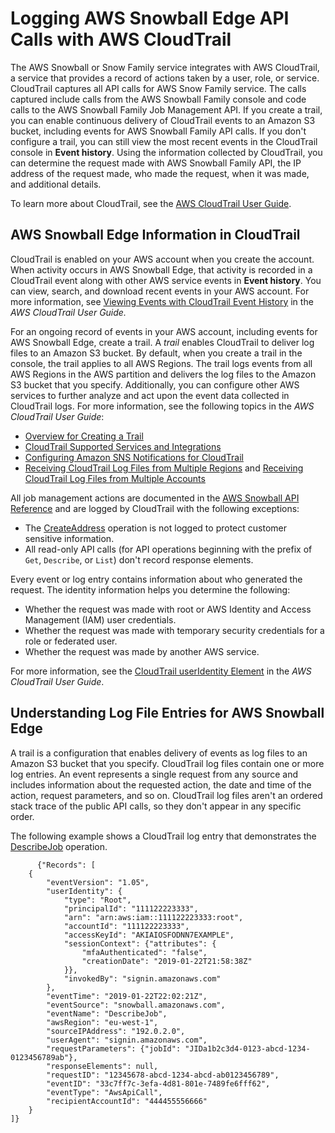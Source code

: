 # Logging AWS Snowball Edge API Calls with AWS CloudTrail<a name="logging-using-cloudtrail"></a>

The AWS Snowball or Snow Family service integrates with AWS CloudTrail, a service that provides a record of actions taken by a user, role, or service\. CloudTrail captures all API calls for AWS Snow Family service\. The calls captured include calls from the AWS Snowball Family console and code calls to the AWS Snowball Family Job Management API\. If you create a trail, you can enable continuous delivery of CloudTrail events to an Amazon S3 bucket, including events for AWS Snowball Family API calls\. If you don't configure a trail, you can still view the most recent events in the CloudTrail console in **Event history**\. Using the information collected by CloudTrail, you can determine the request made with AWS Snowball Family API, the IP address of the request made, who made the request, when it was made, and additional details\. 

To learn more about CloudTrail, see the [AWS CloudTrail User Guide](https://docs.aws.amazon.com/awscloudtrail/latest/userguide/)\.

## AWS Snowball Edge Information in CloudTrail<a name="service-name-info-in-cloudtrail"></a>

CloudTrail is enabled on your AWS account when you create the account\. When activity occurs in AWS Snowball Edge, that activity is recorded in a CloudTrail event along with other AWS service events in **Event history**\. You can view, search, and download recent events in your AWS account\. For more information, see [Viewing Events with CloudTrail Event History](https://docs.aws.amazon.com/awscloudtrail/latest/userguide/view-cloudtrail-events.html) in the *AWS CloudTrail User Guide\.*

For an ongoing record of events in your AWS account, including events for AWS Snowball Edge, create a trail\. A *trail* enables CloudTrail to deliver log files to an Amazon S3 bucket\. By default, when you create a trail in the console, the trail applies to all AWS Regions\. The trail logs events from all AWS Regions in the AWS partition and delivers the log files to the Amazon S3 bucket that you specify\. Additionally, you can configure other AWS services to further analyze and act upon the event data collected in CloudTrail logs\. For more information, see the following topics in the *AWS CloudTrail User Guide*: 
+ [Overview for Creating a Trail](https://docs.aws.amazon.com/awscloudtrail/latest/userguide/cloudtrail-create-and-update-a-trail.html)
+ [CloudTrail Supported Services and Integrations](https://docs.aws.amazon.com/awscloudtrail/latest/userguide/cloudtrail-aws-service-specific-topics.html#cloudtrail-aws-service-specific-topics-integrations)
+ [Configuring Amazon SNS Notifications for CloudTrail](https://docs.aws.amazon.com/awscloudtrail/latest/userguide/getting_notifications_top_level.html)
+ [Receiving CloudTrail Log Files from Multiple Regions](https://docs.aws.amazon.com/awscloudtrail/latest/userguide/receive-cloudtrail-log-files-from-multiple-regions.html) and [Receiving CloudTrail Log Files from Multiple Accounts](https://docs.aws.amazon.com/awscloudtrail/latest/userguide/cloudtrail-receive-logs-from-multiple-accounts.html)

All job management actions are documented in the [AWS Snowball API Reference](https://docs.aws.amazon.com/snowball/latest/api-reference/api-reference.html) and are logged by CloudTrail with the following exceptions:
+ The [CreateAddress](https://docs.aws.amazon.com/snowball/latest/api-reference/API_CreateAddress.html) operation is not logged to protect customer sensitive information\.
+ All read\-only API calls \(for API operations beginning with the prefix of `Get`, `Describe`, or `List`\) don't record response elements\.

Every event or log entry contains information about who generated the request\. The identity information helps you determine the following: 
+ Whether the request was made with root or AWS Identity and Access Management \(IAM\) user credentials\.
+ Whether the request was made with temporary security credentials for a role or federated user\.
+ Whether the request was made by another AWS service\.

For more information, see the [CloudTrail userIdentity Element](https://docs.aws.amazon.com/awscloudtrail/latest/userguide/cloudtrail-event-reference-user-identity.html) in the *AWS CloudTrail User Guide*\.

## Understanding Log File Entries for AWS Snowball Edge<a name="understanding-service-name-entries"></a>

A trail is a configuration that enables delivery of events as log files to an Amazon S3 bucket that you specify\. CloudTrail log files contain one or more log entries\. An event represents a single request from any source and includes information about the requested action, the date and time of the action, request parameters, and so on\. CloudTrail log files aren't an ordered stack trace of the public API calls, so they don't appear in any specific order\. 

The following example shows a CloudTrail log entry that demonstrates the [DescribeJob](https://docs.aws.amazon.com/snowball/latest/api-reference/API_DescribeJob.html) operation\.

```
      {"Records": [
    {
        "eventVersion": "1.05",
        "userIdentity": {
            "type": "Root",
            "principalId": "111122223333",
            "arn": "arn:aws:iam::111122223333:root",
            "accountId": "111122223333",
            "accessKeyId": "AKIAIOSFODNN7EXAMPLE",
            "sessionContext": {"attributes": {
                "mfaAuthenticated": "false",
                "creationDate": "2019-01-22T21:58:38Z"
            }},
            "invokedBy": "signin.amazonaws.com"
        },
        "eventTime": "2019-01-22T22:02:21Z",
        "eventSource": "snowball.amazonaws.com",
        "eventName": "DescribeJob",
        "awsRegion": "eu-west-1",
        "sourceIPAddress": "192.0.2.0",
        "userAgent": "signin.amazonaws.com",
        "requestParameters": {"jobId": "JIDa1b2c3d4-0123-abcd-1234-0123456789ab"},
        "responseElements": null,
        "requestID": "12345678-abcd-1234-abcd-ab0123456789",
        "eventID": "33c7ff7c-3efa-4d81-801e-7489fe6fff62",
        "eventType": "AwsApiCall",
        "recipientAccountId": "444455556666"
    }
]}
```